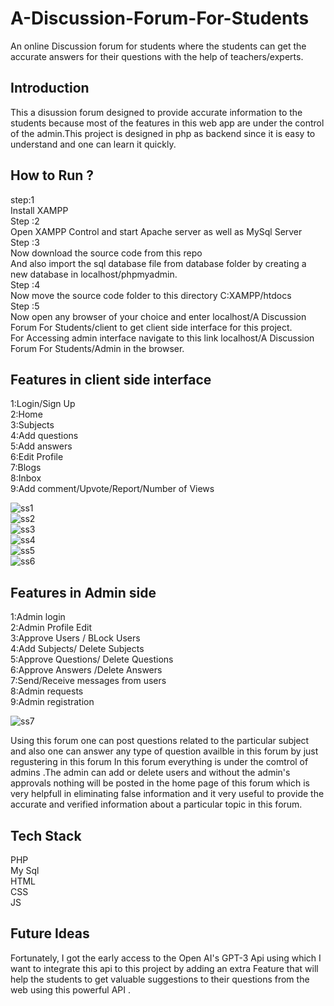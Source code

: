 # A-Discussion-Forum-For-Students
An online Discussion forum for students where the students can get the  accurate answers for their questions with the help of teachers/experts.
## Introduction
This a disussion forum designed to provide accurate information  to the students because most of the features in this web app are under the control of the admin.This project is designed in php as backend since it is easy to understand and one can learn it quickly.
## How to Run ?
step:1 \
Install XAMPP \
Step :2 \
Open XAMPP Control and start Apache server as well as MySql Server\
Step :3 \
Now download the source code from this repo\
And also import the sql database file from database folder by creating a new database in localhost/phpmyadmin.\
Step :4 \
Now move the source code folder to this directory C:XAMPP/htdocs\
Step :5 \
Now open any browser of your choice and enter localhost/A Discussion Forum For Students/client
to get client side interface for this project.\
For Accessing admin interface navigate to this link localhost/A Discussion Forum For Students/Admin
in the browser.
## Features in client side interface
1:Login/Sign Up\
2:Home \
3:Subjects\
4:Add questions\
5:Add answers\
6:Edit Profile\
7:Blogs\
8:Inbox\
9:Add comment/Upvote/Report/Number of Views

![ss1](https://user-images.githubusercontent.com/69143967/143768855-f1ea6601-bea5-41bd-8c81-6f22332fba60.jpg)\
![ss2](https://user-images.githubusercontent.com/69143967/143768858-6a40f4d6-8b0d-4943-a0df-448ae665f7ef.jpg)\
![ss3](https://user-images.githubusercontent.com/69143967/143768860-54d28234-7ec9-4dbe-8a87-cd44a17777dc.jpg)\
![ss4](https://user-images.githubusercontent.com/69143967/143768865-6eed760e-08e1-45e7-a925-54299e1b524d.jpg)\
![ss5](https://user-images.githubusercontent.com/69143967/143768866-98c187d2-cc01-4987-aa02-f4a0becd591a.jpg)\
![ss6](https://user-images.githubusercontent.com/69143967/143768873-a1eacecc-daf4-47a8-a2e1-f1a1aabad811.jpg)


## Features in Admin side
1:Admin login\
2:Admin Profile Edit\
3:Approve Users / BLock Users\
4:Add Subjects/ Delete Subjects\
5:Approve Questions/ Delete Questions\
6:Approve Answers /Delete Answers\
7:Send/Receive messages from users\
8:Admin requests\
9:Admin registration

![ss7](https://user-images.githubusercontent.com/69143967/143768912-1a3f426a-a35f-42da-8b70-0a0bb6418b41.jpg)



Using this forum one can post questions related to the particular subject and also one can answer any type of question availble in this forum by just regustering in this forum
In this forum everything is under the comtrol of admins .The admin can add or delete users and without the admin's approvals nothing will be posted in the home page of this forum which is very helpfull in eliminating false information and it very useful to provide the accurate and verified information about a particular topic in this forum.

## Tech Stack
PHP\
My Sql\
HTML\
CSS\
JS

## Future Ideas
Fortunately, I got the early access to the Open AI's GPT-3 Api using which I want to integrate this api to this project by adding an extra Feature that will help the students to get valuable suggestions to their questions from the web using this powerful API . 

